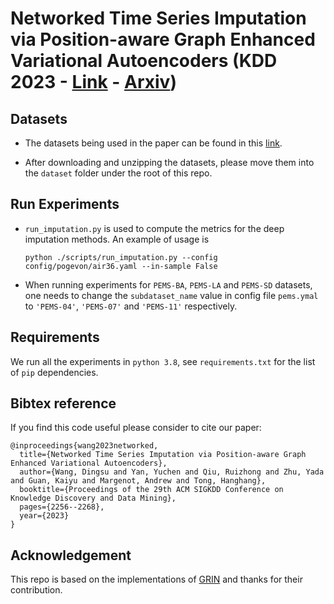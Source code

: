 # Networked Time Series Imputation via Position-aware Graph Enhanced Variational Autoencoders (KDD 2023 - [Link](https://dl.acm.org/doi/10.1145/3580305.3599444) - [Arxiv](https://arxiv.org/abs/2305.18612))

## Datasets

* The datasets being used in the paper can be found in this [link](https://drive.google.com/file/d/1kmY2MMlga1ryasGsAHXslKNI3F2l19IT/view?usp=share_link).

* After downloading and unzipping the datasets, please move them into the `dataset` folder under the root of this repo.


## Run Experiments

* `run_imputation.py` is used to compute the metrics for the deep imputation methods. An example of usage is

	```
	python ./scripts/run_imputation.py --config config/pogevon/air36.yaml --in-sample False
	```

* When running experiments for `PEMS-BA`, `PEMS-LA` and `PEMS-SD` datasets, one needs to change the `subdataset_name` value in config file `pems.ymal` to `'PEMS-04'`, `'PEMS-07'` and `'PEMS-11'` respectively.

## Requirements

We run all the experiments in `python 3.8`, see `requirements.txt` for the list of `pip` dependencies.

## Bibtex reference

If you find this code useful please consider to cite our paper:

```
@inproceedings{wang2023networked,
  title={Networked Time Series Imputation via Position-aware Graph Enhanced Variational Autoencoders},
  author={Wang, Dingsu and Yan, Yuchen and Qiu, Ruizhong and Zhu, Yada and Guan, Kaiyu and Margenot, Andrew and Tong, Hanghang},
  booktitle={Proceedings of the 29th ACM SIGKDD Conference on Knowledge Discovery and Data Mining},
  pages={2256--2268},
  year={2023}
}
```

## Acknowledgement
This repo is based on the implementations of [GRIN](https://github.com/Graph-Machine-Learning-Group/grin) and thanks for their contribution.